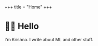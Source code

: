 +++
title = "Home"
+++

# 👋🏽 Hello

<div class="home-container">

<div class="home-content">

I'm Krishna. I write about ML and other stuff.

</div>

</div>
